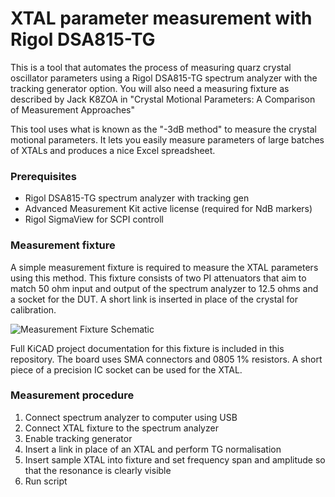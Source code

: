 # XTAL parameter measurement with Rigol DSA815-TG
This is a tool that automates the process of measuring quarz crystal oscillator parameters using a Rigol DSA815-TG spectrum analyzer with the tracking generator option. You will also need a measuring fixture as described by Jack K8ZOA in "Crystal Motional Parameters: A Comparison of Measurement Approaches"

This tool uses what is known as the "-3dB method" to measure the crystal motional parameters. It lets you easily measure parameters of large batches of XTALs and produces a nice Excel spreadsheet.

### Prerequisites
- Rigol DSA815-TG spectrum analyzer with tracking gen
- Advanced Measurement Kit active license (required for NdB markers)
- Rigol SigmaView for SCPI controll

### Measurement fixture
A simple measurement fixture is required to measure the XTAL parameters using this method. This fixture consists of two PI attenuators that aim to match 50 ohm input and output of the spectrum analyzer to 12.5 ohms and a socket for the DUT. A short link is inserted in place of the crystal for calibration.

![Measurement Fixture Schematic](https://raw.githubusercontent.com/sq9nje/DSA815_xtal/master/Fixture/images/XTAL_Set.sch.svg "Measurement Fixture Schematic")

Full KiCAD project documentation for this fixture is included in this repository. The board uses SMA connectors and 0805 1% resistors. A short piece of a precision IC socket can be used for the XTAL.

### Measurement procedure
1. Connect spectrum analyzer to computer using USB
2. Connect XTAL fixture to the spectrum analyzer
3. Enable tracking generator
4. Insert a link in place of an XTAL and perform TG normalisation
5. Insert sample XTAL into fixture and set frequency span and amplitude so that the resonance is clearly visible
6. Run script